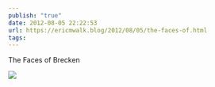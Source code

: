 ```yaml
---
publish: "true"
date: 2012-08-05 22:22:53
url: https://ericmwalk.blog/2012/08/05/the-faces-of.html
tags: 
---
```


The Faces of Brecken

![](https://ericmwalk.blog/uploads/2022/112daf7b7d.jpg)